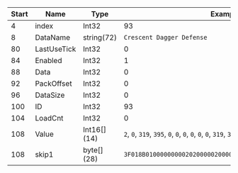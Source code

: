 |Start|Name|Type|Example|
|---|---|---|---|
|4|index|Int32|93|
|8|DataName|string(72)|`Crescent Dagger Defense`|
|80|LastUseTick|Int32|0|
|84|Enabled|Int32|1|
|88|Data|Int32|0|
|92|PackOffset|Int32|0|
|96|DataSize|Int32|0|
|100|ID|Int32|93|
|104|LoadCnt|Int32|0|
|108|Value|Int16[] (14)|`2`, `0`, `319`, `395`, `0`, `0`, `0`, `0`, `0`, `0`, `319`, `395`, `0`, `0`|
|108|skip1|byte[] (28)|`3F018B01000000000202000002000000000000000200000002000000`|
